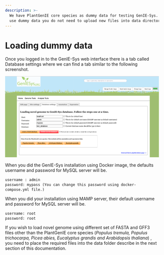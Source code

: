 ```yaml
---
description: >-
  We have PlantGenIE core species as dummy data for testing GenIE-Sys. If you
  use dummy data you do not need to upload new files into data directory.
---
```


# Loading dummy data

Once you logged in to the GenIE-Sys web interface there is a tab called Database settings where we can find a tab similar to the following screenshot.

![Database settings tab ](../.gitbook/assets/screenshot-2020-10-26-at-14.12.26.png)

When you did the GenIE-Sys installation using Docker image, the defaults username and password for MySQL server will be. 

```text
username : admin
password: mypass (You can change this password using docker-compose.yml file.)
```

When you did your installation using MAMP server, their default username and password for MySQL server will be.

```text
username: root
password: root
```

If you wish to load novel genome using different set of FASTA and  GFF3 files other than the PlantGenIE core species \(_Populus tremula, Populus trichocarpa, Picea abies, Eucalyptus grandis and Arabidopsis thaliana_\) , you need to place the required files into the data folder describe in the next section of this documentation.  


